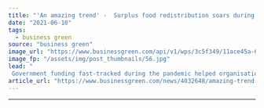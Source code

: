 ```yaml
---
title: "'An amazing trend' -  Surplus food redistribution soars during pandemic year"
date: "2021-06-10"
tags: 
  - business green
source: "business green"
image_url: "https://www.businessgreen.com/api/v1/wps/3c5f349/11ace45a-6312-4257-ab09-e9edb96cfae1/2/Redsitribution-image-2-185x114.jpg"
image_fp: "/assets/img/post_thumbnails/56.jpg"
lead: "
 Government funding fast-tracked during the pandemic helped organisations across the UK ramp up their food waste prevention work ..."
article_url: "https://www.businessgreen.com/news/4032648/amazing-trend-surplus-food-redistribution-soars-pandemic"
---
```


---
